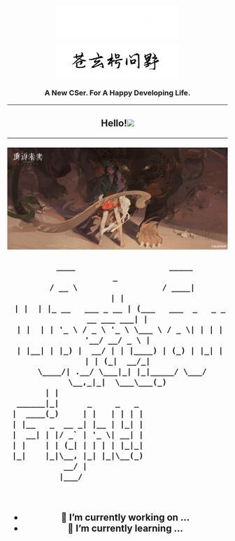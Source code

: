 
<p align="center"><img align="center" width="280" src="./.github/text-logo-dark.svg#gh-dark-mode-only"/></p>
<p align="center"><img align="center" width="280" src="./.github/text-logo-light.svg#gh-light-mode-only"/></p>
<h3 align="center">A New CSer. For A Happy Developing Life.</h3>
<hr>
</h1>
<h2 align='center'>Hello!<a href="https://www.gautamkrishnar.com/"><img src="https://media.giphy.com/media/hvRJCLFzcasrR4ia7z/giphy.gif" width="5%"></a>
<hr>
  <img src="https://raw.githubusercontent.com/CavanasD/CavanasD/main/.github/bkg.jpg">


```
   ____                    _____                          _ 
  / __ \                  / ____|                        | |
 | |  | |_ __   ___ _ __ | (___   ___  _   _ _ __ ___ ___| |
 | |  | | '_ \ / _ \ '_ \ \___ \ / _ \| | | | '__/ __/ _ \ |
 | |__| | |_) |  __/ | | |____) | (_) | |_| | | | (_|  __/_|
  \____/| .__/ \___|_| |_|_____/ \___/ \__,_|_|  \___\___(_)
        | |                                                 
  ______|_|      _     _   _                                
 |  ____(_)     | |   | | | |                               
 | |__   _  __ _| |__ | |_| |                               
 |  __| | |/ _` | '_ \| __| |                               
 | |    | | (_| | | | | |_|_|                               
 |_|    |_|\__, |_| |_|\__(_)                               
            __/ |                                           
           |___/                                            

       
```

- 🔭 I’m currently working on ...
- 🌱 I’m currently learning ...
